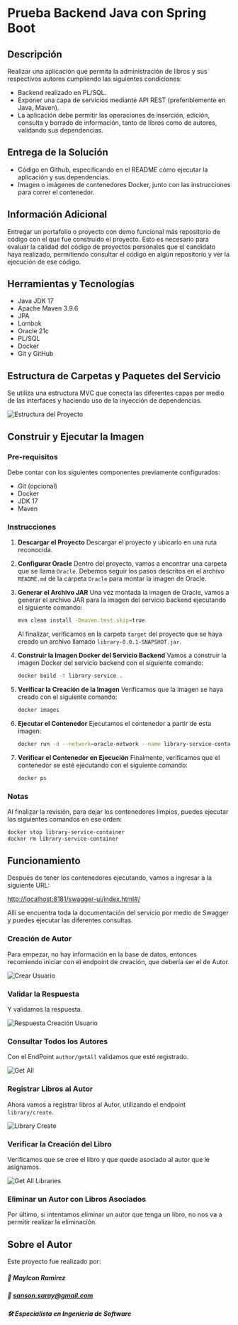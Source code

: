 # Prueba Backend Java con Spring Boot

## Descripción
Realizar una aplicación que permita la administración de libros y sus respectivos autores cumpliendo las siguientes condiciones:

- Backend realizado en PL/SQL.
- Exponer una capa de servicios mediante API REST (preferiblemente en Java, Maven).
- La aplicación debe permitir las operaciones de inserción, edición, consulta y borrado de información, tanto de libros como de autores, validando sus dependencias.

## Entrega de la Solución
- Código en Github, especificando en el README cómo ejecutar la aplicación y sus dependencias.
- Imagen o imágenes de contenedores Docker, junto con las instrucciones para correr el contenedor.

## Información Adicional
Entregar un portafolio o proyecto con demo funcional más repositorio de código con el que fue construido el proyecto. Esto es necesario para evaluar la calidad del código de proyectos personales que el candidato haya realizado, permitiendo consultar el código en algún repositorio y ver la ejecución de ese código.

## Herramientas y Tecnologías
- Java JDK 17
- Apache Maven 3.9.6
- JPA
- Lombok
- Oracle 21c
- PL/SQL
- Docker
- Git y GitHub

## Estructura de Carpetas y Paquetes del Servicio
Se utiliza una estructura MVC que conecta las diferentes capas por medio de las interfaces y haciendo uso de la inyección de dependencias.

![Estructura del Proyecto](imagenes/0_estructura_del_proyecto.png)

## Construir y Ejecutar la Imagen

### Pre-requisitos
Debe contar con los siguientes componentes previamente configurados:
- Git (opcional)
- Docker
- JDK 17
- Maven

### Instrucciones

1. **Descargar el Proyecto**
   Descargar el proyecto y ubicarlo en una ruta reconocida.

2. **Configurar Oracle**
   Dentro del proyecto, vamos a encontrar una carpeta que se llama `Oracle`. Debemos seguir los pasos descritos en el archivo `README.md` de la carpeta `Oracle` para montar la imagen de Oracle.

3. **Generar el Archivo JAR**
   Una vez montada la imagen de Oracle, vamos a generar el archivo JAR para la imagen del servicio backend ejecutando el siguiente comando:

   ```bash
   mvn clean install -Dmaven.test.skip=true
   ```

   Al finalizar, verificamos en la carpeta `target` del proyecto que se haya creado un archivo llamado `library-0.0.1-SNAPSHOT.jar`.

4. **Construir la Imagen Docker del Servicio Backend**
   Vamos a construir la imagen Docker del servicio backend con el siguiente comando:

   ```bash
   docker build -t library-service .
   ```

5. **Verificar la Creación de la Imagen**
   Verificamos que la imagen se haya creado con el siguiente comando:

   ```bash
   docker images
   ```

6. **Ejecutar el Contenedor**
   Ejecutamos el contenedor a partir de esta imagen:

   ```bash
   docker run -d --network=oracle-network --name library-service-container -p 8181:8181 library-service
   ```

7. **Verificar el Contenedor en Ejecución**
   Finalmente, verificamos que el contenedor se esté ejecutando con el siguiente comando:

   ```bash
   docker ps
   ```

### Notas
Al finalizar la revisión, para dejar los contenedores limpios, puedes ejecutar los siguientes comandos en ese orden:

```bash
docker stop library-service-container
docker rm library-service-container
```

## Funcionamiento
Después de tener los contenedores ejecutando, vamos a ingresar a la siguiente URL:

[http://localhost:8181/swagger-ui/index.html#/](http://localhost:8181/swagger-ui/index.html#/)

Allí se encuentra toda la documentación del servicio por medio de Swagger y puedes ejecutar las diferentes consultas.

### Creación de Autor
Para empezar, no hay información en la base de datos, entonces recomiendo iniciar con el endpoint de creación, que debería ser el de Autor.

![Crear Usuario](imagenes/1_crear_usuario.png)

### Validar la Respuesta
Y validamos la respuesta.

![Respuesta Creación Usuario](imagenes/2_respuesta_creacion_usuario.png)

### Consultar Todos los Autores
Con el EndPoint `author/getAll` validamos que esté registrado.

![Get All](imagenes/3_getAll.png)

### Registrar Libros al Autor
Ahora vamos a registrar libros al Autor, utilizando el endpoint `library/create`.

![Library Create](imagenes/4_library_create.png)

### Verificar la Creación del Libro
Verificamos que se cree el libro y que quede asociado al autor que le asignamos.

![Get All Libraries](imagenes/5_get_All_libraries.png)

### Eliminar un Autor con Libros Asociados
Por último, si intentamos eliminar un autor que tenga un libro, no nos va a permitir realizar la eliminación.
## Sobre el Autor
Este proyecto fue realizado por:
##### 🌟 Maylcon Ramirez 
##### 📧 sanson.saray@gmail.com
##### 🛠 Especialista en Ingeniería de Software